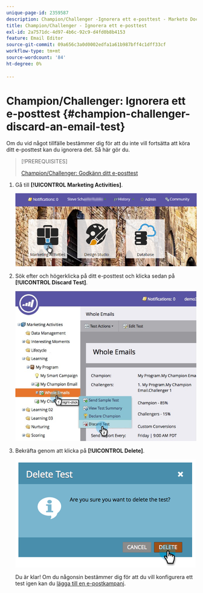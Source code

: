 ```yaml
---
unique-page-id: 2359587
description: Champion/Challenger -Ignorera ett e-posttest - Marketo Docs - produktdokumentation
title: Champion/Challenger - Ignorera ett e-posttest
exl-id: 2a7571dc-4d97-4b6c-92c9-d4fd0b8b4153
feature: Email Editor
source-git-commit: 09a656c3a0d0002edfa1a61b987bff4c1dff33cf
workflow-type: tm+mt
source-wordcount: '84'
ht-degree: 0%

---
```


# Champion/Challenger: Ignorera ett e-posttest {#champion-challenger-discard-an-email-test}

Om du vid något tillfälle bestämmer dig för att du inte vill fortsätta att köra ditt e-posttest kan du ignorera det. Så här gör du.

>[!PREREQUISITES]
>
>[Champion/Challenger: Godkänn ditt e-posttest](/help/marketo/product-docs/email-marketing/general/functions-in-the-editor/email-tests-champion-challenger/champion-challenger-approve-your-email-test.md)

1. Gå till **[!UICONTROL Marketing Activities]**.

   ![](assets/login-marketing-activities-3.png)

1. Sök efter och högerklicka på ditt e-posttest och klicka sedan på **[!UICONTROL Discard Test]**.

   ![](assets/champion5.jpg)

1. Bekräfta genom att klicka på **[!UICONTROL Delete]**.

   ![](assets/image2014-9-15-14-3a17-3a11.png)

   Du är klar! Om du någonsin bestämmer dig för att du vill konfigurera ett test igen kan du [lägga till en e-postkampanj](/help/marketo/product-docs/email-marketing/general/functions-in-the-editor/email-tests-champion-challenger/add-an-email-champion-challenger.md).
